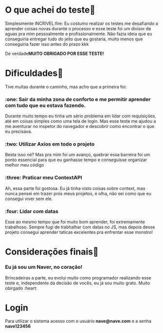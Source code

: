 # O que achei do teste:rocket:
<p>Simplesmente INCRIVEL:fire: Eu costumo realizar os testes me desafiando a aprender coisas novas durante o processo e esse teste foi um divisor de aguas pra mim pessoalmente e profissionalmente. Não fazia ideia que eu conseguiria entregar tudo do jeito que eu gostaria, muito menos que conseguiria fazer isso antes do prazo kkk</p>
<p>De verdade<strong>MUITO OBRIGADO POR ESSE TESTE!</strong></p>

# Dificuldades:door:
<p>Tive muitas durante o caminho, mas acho que a primeira foi:</p> 
<h3>:one: Sair da minha zona de conforto e me permitir aprender com tudo que eu estava fazendo. </h3>
<p>Durante muito tempo eu tinha um sério problema em lidar com requisições, até em coisas simples como uma tela de login. Mas esse teste me ajudou a me aventurar no inspetor do navegador e descobrir como encontrar o que eu precisava.</p>

<h3>:two: Utilizar Axios em todo o projeto</h3>
<p>Besta isso né? Mas pra mim foi um avanço, quebrar essa barreira foi um ponto essencial para que eu ganhasse tempo e conseguisse organizar melhor meu código</p>

<h3>:three: Praticar meu ContextAPI</h3>
<p>Ah, essa parte foi gostosa. Eu já tinha visto coisas sobre context, mas nunca pensei em trazer pros meus projetos, e olha, não sei como que eu consegui viver sem ele.</p>

<h3>:four: Lidar com datas</h3>
<p>Esse ao mesmo tempo que foi muito bom aprender, foi extremamente trabalhoso. Sempre fugi de trabhalhar com datas no JS, mas depois desse projeto consegui aprender taticas excelentes pra enfrentar esse monstro!</p>

# Considerações finais:muscle:
<h3>Eu já sou um Naver, no coração!</h3>
<p>Brincadeiras a parte, eu evolui muito como programador realizando esse teste e, independente da decisão de vocês, eu já sou muito grato. Muito obirgado :heart:</p>
 
# Login
<p> Para utilizar o sistema acesso com o usuário <strong>nave@nave.com</strong> e a senha <strong>nave123456</strong></p> 
